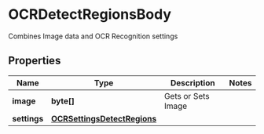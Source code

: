 

# OCRDetectRegionsBody

Combines Image data and OCR Recognition settings

## Properties

| Name | Type | Description | Notes |
|------------ | ------------- | ------------- | -------------|
|**image** | **byte[]** | Gets or Sets Image |  |
|**settings** | [**OCRSettingsDetectRegions**](OCRSettingsDetectRegions.md) |  |  |



